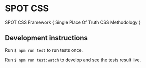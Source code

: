 # SPOT CSS
SPOT CSS Framework { Single Place Of Truth CSS Methodology }

## Development instructions
Run `$ npm run test` to run tests once.

Run `$ npm run test:watch` to develop and see the tests result live.
